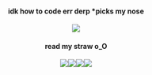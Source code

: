 <h4 align="center">idk how to code err derp *picks my nose</h4>

<p align="center"> <image src="8a22f273635e17d1fab3d9d4954953cc.gif">
<h4 align="center">read my straw o_O</h4>
<p align="center"> <image src="yaoi.jpg"><image src="re4logo.gif"><image src="re4.png"><image src="stars.webp">
